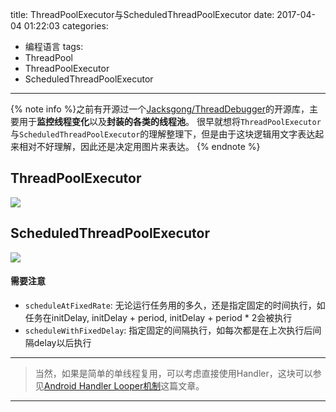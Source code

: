 title: ThreadPoolExecutor与ScheduledThreadPoolExecutor
date: 2017-04-04 01:22:03
categories:
- 编程语言
tags:
- ThreadPool
- ThreadPoolExecutor
- ScheduledThreadPoolExecutor

---

{% note info %}之前有开源过一个[Jacksgong/ThreadDebugger](https://github.com/Jacksgong/ThreadDebugger)的开源库，主要用于**监控线程变化**以及**封装的各类的线程池**。
很早就想将`ThreadPoolExecutor`与`ScheduledThreadPoolExecutor`的理解整理下，但是由于这块逻辑用文字表达起来相对不好理解，因此还是决定用图片来表达。 {% endnote %}

<!-- more -->

## ThreadPoolExecutor

![](/img/thread-pool-executor.png)

## ScheduledThreadPoolExecutor

![](/img/scheduled-thread-pool-executor.png)

#### 需要注意

- `scheduleAtFixedRate`: 无论运行任务用的多久，还是指定固定的时间执行，如任务在initDelay, initDelay + period, initDelay + period * 2会被执行
- `scheduleWithFixedDelay`: 指定固定的间隔执行，如每次都是在上次执行后间隔delay以后执行

---

> 当然，如果是简单的单线程复用，可以考虑直接使用Handler，这块可以参见[Android Handler Looper机制](/2016/03/11/android_handler_looper/)这篇文章。

---
